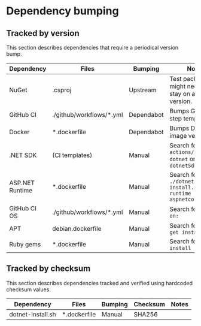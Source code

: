 # Dependency bumping

## Tracked by version

This section describes dependencies that require a periodical version bump.

| Dependency | Files | Bumping | Notes |
|-|-|-|-|
| NuGet | .csproj | Upstream | Test packages might need to stay on a certain version. |
| GitHub CI | ./github/workflows/*.yml | Dependabot | Bumps GitHub step templates |
| Docker | *.dockerfile | Dependabot | Bumps Docker image versions |
| .NET SDK | (CI templates) | Manual | Search for `actions/setup-dotnet` or `dotnetSdkVersion:` |
| ASP.NET Runtime | *.dockerfile | Manual | Search for `./dotnet-install.sh --runtime aspnetcore` |
| GitHub CI OS | ./github/workflows/*.yml | Manual | Search for `runs-on:` |
| APT | debian.dockerfile | Manual | Search for `apt-get install` |
| Ruby gems | *.dockerfile | Manual | Search for `gem install` |

## Tracked by checksum

This section describes dependencies tracked and verified using hardcoded checksum values.

| Dependency | Files | Bumping | Checksum | Notes |
|-|-|-|-|-|
| dotnet-install.sh | *.dockerfile | Manual | SHA256 | |

